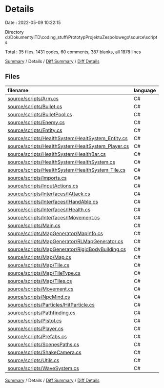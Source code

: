 # Details

Date : 2022-05-09 10:22:15

Directory d:\DokumentyITD\coding_stuff\PrototypProjektuZespolowego\source\scripts

Total : 35 files,  1431 codes, 60 comments, 387 blanks, all 1878 lines

[Summary](results.md) / Details / [Diff Summary](diff.md) / [Diff Details](diff-details.md)

## Files
| filename | language | code | comment | blank | total |
| :--- | :--- | ---: | ---: | ---: | ---: |
| [source/scripts/Arm.cs](/source/scripts/Arm.cs) | C# | 38 | 1 | 10 | 49 |
| [source/scripts/Bullet.cs](/source/scripts/Bullet.cs) | C# | 85 | 5 | 24 | 114 |
| [source/scripts/BulletPool.cs](/source/scripts/BulletPool.cs) | C# | 26 | 2 | 7 | 35 |
| [source/scripts/Enemy.cs](/source/scripts/Enemy.cs) | C# | 23 | 1 | 8 | 32 |
| [source/scripts/Entity.cs](/source/scripts/Entity.cs) | C# | 15 | 0 | 5 | 20 |
| [source/scripts/HealthSystem/HealtSystem_Entity.cs](/source/scripts/HealthSystem/HealtSystem_Entity.cs) | C# | 17 | 0 | 5 | 22 |
| [source/scripts/HealthSystem/HealtSystem_Player.cs](/source/scripts/HealthSystem/HealtSystem_Player.cs) | C# | 23 | 0 | 6 | 29 |
| [source/scripts/HealthSystem/HealthBar.cs](/source/scripts/HealthSystem/HealthBar.cs) | C# | 9 | 0 | 3 | 12 |
| [source/scripts/HealthSystem/HealthSystem.cs](/source/scripts/HealthSystem/HealthSystem.cs) | C# | 62 | 2 | 13 | 77 |
| [source/scripts/HealthSystem/HealthSystem_Tile.cs](/source/scripts/HealthSystem/HealthSystem_Tile.cs) | C# | 19 | 0 | 3 | 22 |
| [source/scripts/Imports.cs](/source/scripts/Imports.cs) | C# | 12 | 1 | 5 | 18 |
| [source/scripts/InputActions.cs](/source/scripts/InputActions.cs) | C# | 11 | 1 | 1 | 13 |
| [source/scripts/Interfaces/IAttack.cs](/source/scripts/Interfaces/IAttack.cs) | C# | 5 | 0 | 2 | 7 |
| [source/scripts/Interfaces/IHandAble.cs](/source/scripts/Interfaces/IHandAble.cs) | C# | 4 | 0 | 2 | 6 |
| [source/scripts/Interfaces/IHealth.cs](/source/scripts/Interfaces/IHealth.cs) | C# | 4 | 0 | 1 | 5 |
| [source/scripts/Interfaces/IMovement.cs](/source/scripts/Interfaces/IMovement.cs) | C# | 4 | 0 | 0 | 4 |
| [source/scripts/Main.cs](/source/scripts/Main.cs) | C# | 13 | 1 | 8 | 22 |
| [source/scripts/MapGenerator/MapInfo.cs](/source/scripts/MapGenerator/MapInfo.cs) | C# | 10 | 0 | 3 | 13 |
| [source/scripts/MapGenerator/RLMapGenerator.cs](/source/scripts/MapGenerator/RLMapGenerator.cs) | C# | 219 | 15 | 54 | 288 |
| [source/scripts/MapGenerator/RigidBodyBuilding.cs](/source/scripts/MapGenerator/RigidBodyBuilding.cs) | C# | 134 | 12 | 30 | 176 |
| [source/scripts/Map/Map.cs](/source/scripts/Map/Map.cs) | C# | 64 | 5 | 21 | 90 |
| [source/scripts/Map/Tile.cs](/source/scripts/Map/Tile.cs) | C# | 23 | 0 | 6 | 29 |
| [source/scripts/Map/TileType.cs](/source/scripts/Map/TileType.cs) | C# | 13 | 1 | 0 | 14 |
| [source/scripts/Map/Tiles.cs](/source/scripts/Map/Tiles.cs) | C# | 6 | 0 | 2 | 8 |
| [source/scripts/Movement.cs](/source/scripts/Movement.cs) | C# | 43 | 0 | 17 | 60 |
| [source/scripts/NpcMind.cs](/source/scripts/NpcMind.cs) | C# | 73 | 1 | 20 | 94 |
| [source/scripts/Particles/HitParticle.cs](/source/scripts/Particles/HitParticle.cs) | C# | 17 | 1 | 4 | 22 |
| [source/scripts/Pathfinding.cs](/source/scripts/Pathfinding.cs) | C# | 131 | 9 | 34 | 174 |
| [source/scripts/Pistol.cs](/source/scripts/Pistol.cs) | C# | 50 | 0 | 15 | 65 |
| [source/scripts/Player.cs](/source/scripts/Player.cs) | C# | 47 | 0 | 14 | 61 |
| [source/scripts/Prefabs.cs](/source/scripts/Prefabs.cs) | C# | 12 | 0 | 5 | 17 |
| [source/scripts/ScenesPaths.cs](/source/scripts/ScenesPaths.cs) | C# | 10 | 2 | 4 | 16 |
| [source/scripts/ShakeCamera.cs](/source/scripts/ShakeCamera.cs) | C# | 43 | 0 | 13 | 56 |
| [source/scripts/Utils.cs](/source/scripts/Utils.cs) | C# | 133 | 0 | 31 | 164 |
| [source/scripts/WaveSystem.cs](/source/scripts/WaveSystem.cs) | C# | 33 | 0 | 11 | 44 |

[Summary](results.md) / Details / [Diff Summary](diff.md) / [Diff Details](diff-details.md)